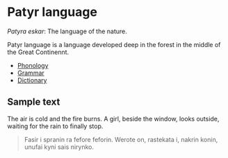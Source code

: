 # Patyr language

_Patyra eskar_: The language of the nature.

Patyr language is a language developed deep in the forest in the middle of the Great Continennt.

- [Phonology](phonology.md)
- [Grammar](grammar.md)
- [Dictionary](dictionary.md)

## Sample text

The air is cold and the fire burns. A girl, beside the window, looks outside, waiting for the rain to finally stop.

> Fasir i spranin ra fefore feforin. Werote on, rastekata i, nakrin konin, unufai kyni sais nirynko.